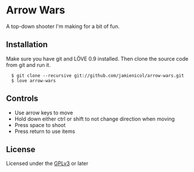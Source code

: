 # Arrow Wars

A top-down shooter I'm making for a bit of fun.

## Installation

Make sure you have git and LÖVE 0.9 installed. Then clone the source code from git and run it.

      $ git clone --recursive git://github.com/jamienicol/arrow-wars.git
      $ love arrow-wars

## Controls

* Use arrow keys to move
* Hold down either ctrl or shift to not change direction when moving
* Press space to shoot
* Press return to use items

## License

Licensed under the [GPLv3](http://www.gnu.org/licenses/gpl-3.0.txt) or later
